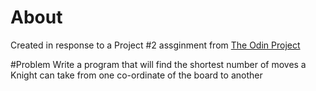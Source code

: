 # About
Created in response to a Project #2 assginment from [The Odin Project](https://www.theodinproject.com/courses/ruby-programming/lessons/data-structures-and-algorithms?ref=lnav)

#Problem
Write a program that will find the shortest number of moves a Knight can take from one co-ordinate of the board to another
